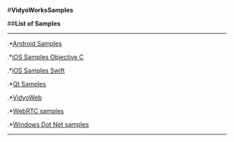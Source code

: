 #**VidyoWorksSamples**

##**List of Samples**

---

.*[Android Samples](/tree/master/Android)

.*[iOS Samples Objective C](tree/master/iOS)

.*[iOS Samples Swift](tree/master/iOSSwift/VidyoBareBones/VidyoBareBones)
	
.*[Qt Samples](tree/master/Qt)

.*[VidyoWeb](tree/master/VidyoWeb)

.*[WebRTC samples](tree/master/WebRTC)

.*[Windows Dot Net samples](tree/master/Windows)

---


